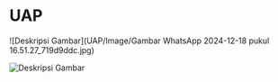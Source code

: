 # UAP

![Deskripsi Gambar](UAP/Image/Gambar WhatsApp 2024-12-18 pukul 16.51.27_719d9ddc.jpg)



![Deskripsi Gambar](./UAP/Image/Gambar%20WhatsApp%202024-12-18%20pukul%2016.51.27_719d9ddc.jpg)
